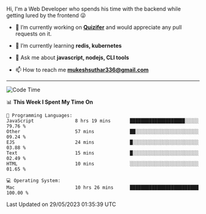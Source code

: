 Hi, I'm a Web Developer who spends his time with the backend while getting lured by the frontend 😜

- 🔭 I’m currently working on **[Quizifer](https://github.com/SutharMukesh/Quizifer/)** and would appreciate any pull requests on it.

- 🌱 I’m currently learning **redis, kubernetes**

- 💬 Ask me about **javascript, nodejs, CLI tools**

- 📫 How to reach me **mukeshsuthar336@gmail.com**

---
<!--START_SECTION:waka-->
![Code Time](http://img.shields.io/badge/Code%20Time-2%2C320%20hrs%2040%20mins-blue)

📊 **This Week I Spent My Time On** 

```text
💬 Programming Languages: 
JavaScript               8 hrs 19 mins       ████████████████████░░░░░   79.76 % 
Other                    57 mins             ██░░░░░░░░░░░░░░░░░░░░░░░   09.24 % 
EJS                      24 mins             █░░░░░░░░░░░░░░░░░░░░░░░░   03.88 % 
Text                     15 mins             █░░░░░░░░░░░░░░░░░░░░░░░░   02.49 % 
HTML                     10 mins             ░░░░░░░░░░░░░░░░░░░░░░░░░   01.65 % 

💻 Operating System: 
Mac                      10 hrs 26 mins      █████████████████████████   100.00 % 
```


 Last Updated on 29/05/2023 01:35:39 UTC
<!--END_SECTION:waka-->
